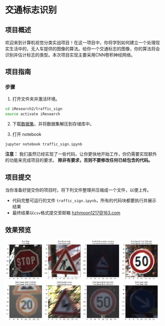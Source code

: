 [//]: # (Image References)

[image1]: ./images/preview.png "Sample Output"

# 交通标志识别

## 项目概述

欢迎来到计算机视觉分类实战项目！在这一项目中，你将学到如何建立一个处理现实生活中的，无人车提供的图像的算法。给你一个交通标志的图像，你的算法将会识别并估计标志的类型。本次项目实现主要采用CNN卷积神经网络。

## 项目指南

### 步骤

1. 打开文件夹并激活环境。

 ```bash
cd iResearch2/traffic_sign
source activate iResearch
```

2. 下载[数据集](https://pan.baidu.com/s/1skQGYy6NrqLpNmHook8UGw)，并将数据集解压到存储库中。

3. 打开 notebook

 ```
jupyter notebook traffic_sign.ipynb
```

__注意：__ 我们虽然已经实现了一些代码，让你更快地开始工作，你仍需要实现额外的功能来完成项目的要求。
__除非有要求，否则不要修改任何已经包含的代码。__

## 项目提交

当你准备好提交你的项目时，将下列文件整理并压缩成一个文件，以便上传。

- 代码完整可运行的文件 `traffic_sign.ipynb`，所有的代码块都要执行并展示结果
- 最终结果以`csv`格式提交至邮箱 hzhmoon1217@163.com

## 效果预览

![Sample Output][image1]
